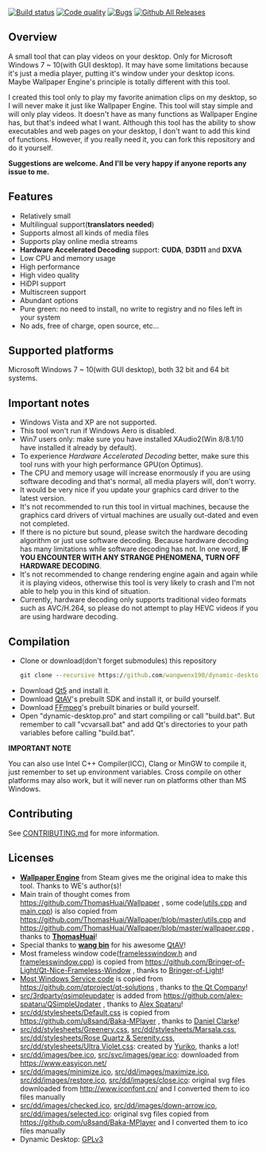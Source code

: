 [![Build status](https://ci.appveyor.com/api/projects/status/7n23thxiormp6oar/branch/develop?svg=true)](https://ci.appveyor.com/project/wangwenx190/dynamic-desktop/branch/develop)
[![Code quality](https://api.codacy.com/project/badge/Grade/b41d1d384abe4f81a9613945cf654ff6)](https://www.codacy.com/app/wangwenx190/dynamic-desktop?utm_source=github.com&amp;utm_medium=referral&amp;utm_content=wangwenx190/dynamic-desktop&amp;utm_campaign=Badge_Grade)
[![Bugs](https://img.shields.io/github/issues/wangwenx190/dynamic-desktop/bug.svg)](https://github.com/wangwenx190/dynamic-desktop/issues?utf8=✓&q=is%3Aissue+is%3Aopen+label%3Abug)
[![Github All Releases](https://img.shields.io/github/downloads/wangwenx190/dynamic-desktop/total.svg)](https://github.com/wangwenx190/dynamic-desktop/releases/latest)

## Overview
A small tool that can play videos on your desktop. Only for Microsoft Windows 7 ~ 10(with GUI desktop). It may have some limitations because it's just a media player, putting it's window under your desktop icons. Maybe Wallpaper Engine's principle is totally different with this tool.

I created this tool only to play my favorite animation clips on my desktop, so I will never make it just like Wallpaper Engine. This tool will stay simple and will only play videos. It doesn't have as many functions as Wallpaper Engine has, but that's indeed what I want. Although this tool has the ability to show executables and web pages on your desktop, I don't want to add this kind of functions. However, if you really need it, you can fork this repository and do it yourself.

**Suggestions are welcome. And I'll be very happy if anyone reports any issue to me.**

## Features
- Relatively small
- Multilingual support(**translators needed**)
- Supports almost all kinds of media files
- Supports play online media streams
- **Hardware Accelerated Decoding** support: **CUDA**, **D3D11** and **DXVA**
- Low CPU and memory usage
- High performance
- High video quality
- HiDPI support
- Multiscreen support
- Abundant options
- Pure green: no need to install, no write to registry and no files left in your system
- No ads, free of charge, open source, etc...

## Supported platforms
Microsoft Windows 7 ~ 10(with GUI desktop), both 32 bit and 64 bit systems.

## Important notes
- Windows Vista and XP are not supported.
- This tool won't run if Windows Aero is disabled.
- Win7 users only: make sure you have installed XAudio2(Win 8/8.1/10 have installed it already by default).
- To experience *Hardware Accelerated Decoding* better, make sure this tool runs with your high performance GPU(on Optimus).
- The CPU and memory usage will increase enormously if you are using software decoding and that's normal, all media players will, don't worry.
- It would be very nice if you update your graphics card driver to the latest version.
- It's not recommended to run this tool in virtual machines, because the graphics card drivers of virtual machines are usually out-dated and even not completed.
- If there is no picture but sound, please switch the hardware decoding algorithm or just use software decoding. Because hardware decoding has many limitations while software decoding has not. In one word, **IF YOU ENCOUNTER WITH ANY STRANGE PHENOMENA, TURN OFF HARDWARE DECODING**.
- It's not recommended to change rendering engine again and again while it is playing videos, otherwise this tool is very likely to crash and I'm not able to help you in this kind of situation.
- Currently, hardware decoding only supports traditional video formats such as AVC/H.264, so please do not attempt to play HEVC videos if you are using hardware decoding.

## Compilation
- Clone or download(don't forget submodules) this repository
   ```bat
   git clone --recursive https://github.com/wangwenx190/dynamic-desktop.git
   ```
- Download [Qt5](http://download.qt.io/archive/qt/) and install it.
- Download [QtAV](https://github.com/wang-bin/QtAV)'s prebuilt SDK and install it, or build yourself.
- Download [FFmpeg](https://github.com/wang-bin/avbuild)'s prebuilt binaries or build yourself.
- Open "dynamic-desktop.pro" and start compiling or call "build.bat". But remember to call "vcvarsall.bat" and add Qt's directories to your path variables before calling "build.bat".

**IMPORTANT NOTE**

You can also use Intel C++ Compiler(ICC), Clang or MinGW to compile it, just remember to set up environment variables. Cross compile on other platforms may also work, but it will never run on platforms other than MS Windows.

## Contributing
See [CONTRIBUTING.md](/CONTRIBUTING.md) for more information.

## Licenses
- [**Wallpaper Engine**](https://store.steampowered.com/app/431960/Wallpaper_Engine/) from Steam gives me the original idea to make this tool. Thanks to WE's author(s)!
- Main train of thought comes from https://github.com/ThomasHuai/Wallpaper , some code([utils.cpp](/src/dd/utils.cpp) and [main.cpp](/src/dd/main.cpp)) is also copied from https://github.com/ThomasHuai/Wallpaper/blob/master/utils.cpp and https://github.com/ThomasHuai/Wallpaper/blob/master/wallpaper.cpp , thanks to [**ThomasHuai**](https://github.com/ThomasHuai)!
- Special thanks to [**wang bin**](https://github.com/wang-bin) for his awesome [QtAV](https://github.com/wang-bin/QtAV)!
- Most frameless window code([framelesswindow.h](/src/dd/framelesswindow.h) and [framelesswindow.cpp](/src/dd/framelesswindow.cpp)) is copied from https://github.com/Bringer-of-Light/Qt-Nice-Frameless-Window , thanks to [Bringer-of-Light](https://github.com/Bringer-of-Light)!
- [Most Windows Service code](/src/3rdparty/qtservice) is copied from https://github.com/qtproject/qt-solutions , thanks to [the Qt Company](https://www.qt.io/)!
- [src/3rdparty/qsimpleupdater](/src/3rdparty/qsimpleupdater) is added from https://github.com/alex-spataru/QSimpleUpdater , thanks to [Alex Spataru](https://github.com/alex-spataru)!
- [src/dd/stylesheets/Default.css](/src/dd/stylesheets/Default.css) is copied from https://github.com/u8sand/Baka-MPlayer , thanks to [Daniel Clarke](https://github.com/u8sand)!
- [src/dd/stylesheets/Greenery.css](/src/dd/stylesheets/Greenery.css), [src/dd/stylesheets/Marsala.css](/src/dd/stylesheets/Marsala.css), [src/dd/stylesheets/Rose&nbsp;Quartz&nbsp;&amp;&nbsp;Serenity.css](/src/dd/stylesheets/Rose%20Quartz%20&%20Serenity.css), [src/dd/stylesheets/Ultra&nbsp;Violet.css](/src/dd/stylesheets/Ultra%20Violet.css): created by [Yuriko](https://github.com/GA-1101), thanks a lot!
- [src/dd/images/bee.ico](/src/dd/images/bee.ico), [src/svc/images/gear.ico](/src/svc/images/gear.ico): downloaded from https://www.easyicon.net/
- [src/dd/images/minimize.ico](/src/dd/images/minimize.ico), [src/dd/images/maximize.ico](/src/dd/images/maximize.ico), [src/dd/images/restore.ico](/src/dd/images/restore.ico), [src/dd/images/close.ico](/src/dd/images/close.ico): original svg files downloaded from http://www.iconfont.cn/ and I converted them to ico files manually
- [src/dd/images/checked.ico](/src/dd/images/checked.ico), [src/dd/images/down-arrow.ico](/src/dd/images/down-arrow.ico), [src/dd/images/selected.ico](/src/dd/images/selected.ico): original svg files copied from https://github.com/u8sand/Baka-MPlayer and I converted them to ico files manually
- Dynamic Desktop: [GPLv3](/LICENSE.md)
